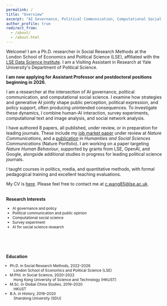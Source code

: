 ```yaml
---
permalink: /
title: "Overview"
excerpt: "AI Governance, Political Communication, Computational Social Science"
author_profile: true
redirect_from: 
  - /about/
  - /about.html
---
```


Welcome! I am a Ph.D. researcher in Social Research Methods at the London School of Economics and Political Science (LSE), affiliated with the [LSE Data Science Institute](https://www.lse.ac.uk/DSI). I am a Visiting Assistant in Research at Yale University's Department of Political Science. 

**I am now applying for Assistant Professor and postdoctoral positions beginning in 2026.**

I am a researcher at the intersection of AI governance, political communication, and computational social science. I examine how strategies and generative AI jointly shape public perception, political expression, and policy support, often producing unintended consequences. To investigate these dynamics, I combine human-AI interaction, survey experiments, computational text and image analysis, and social network analysis.

I have authored 8 papers, all published, under review, or in preparation for leading journals. These include my [job market paper](https://arxiv.org/abs/2506.16202) under review at *Nature Communications*, and a [publication](https://www.nature.com/articles/s41599-024-04350-1) in *Humanities and Social Sciences Communications* (Nature Portfolio). I am working on a paper targeting *Nature Human Behaviour*, supported by grants from LSE, OpenAI, and Google, alongside additional studies in progress for leading political science journals.

I taught courses in politics, media, and quantitative methods, with formal pedagogical training and excellent teaching evaluations.

My CV is [here](/files/ChuyaoWANG_LSE_CV.pdf). Please feel free to contact me at [c.wang85@lse.ac.uk](c.wang85@lse.ac.uk).

<div style="display: flex; flex-wrap: wrap; justify-content: space-between; gap: 3rem;">

<div style="display: flex; flex-wrap: wrap; justify-content: space-between; gap: 3rem;">

  <!-- Left Column: Research Interests -->
  <div style="flex: 1; min-width: 280px; font-size: 0.85em;">
    <h3>Research Interests</h3>
    <ul>
      <li>AI governance and policy</li>
      <li>Political communication and public opinion</li>
      <li>Computational social science</li>
      <li>Survey experiment</li>
      <li>AI for social science research</li>
    </ul>
  </div>

  <!-- Right Column: Education -->
<div style="flex: 1; min-width: 280px; font-size: 0.85em;">
  <h3>Education</h3>
  <ul style="list-style-type: disc; padding-left: 1em;">
    <li>
      Ph.D. in Social Research Methods, 2022–2026<br>
      <span style="display:inline-block; padding-left: 1em;">
        London School of Economics and Political Science (LSE)
      </span>
    </li>
    <li>
      M.Phil. in Social Science, 2020–2022<br>
      <span style="display:inline-block; padding-left: 1em;">
        Hong Kong University of Science and Technology (HKUST)
      </span>
    </li>
    <li>
      M.Sc. in Global China Studies, 2019–2020<br>
      <span style="display:inline-block; padding-left: 1em;">
        HKUST
      </span>
    </li>
    <li>
      B.A. in History, 2016–2020<br>
      <span style="display:inline-block; padding-left: 1em;">
        Shandong University (SDU)
      </span>
    </li>
  </ul>
</div>
